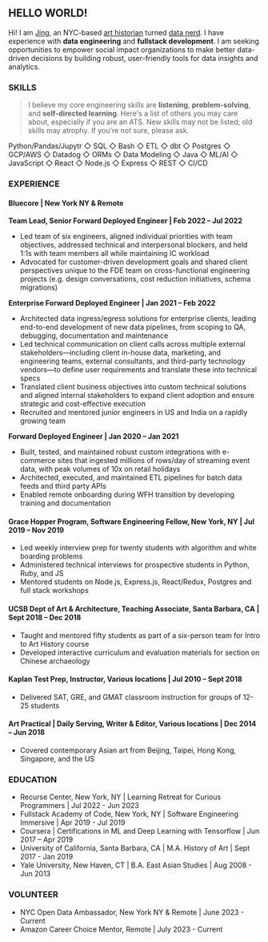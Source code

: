 ## HELLO WORLD!
Hi! I am [Jing](https://www.linkedin.com/in/jingcao1/), an NYC-based [art historian](https://archive-it.org/home/ArtPractical) turned [data nerd](https://opendata.cityofnewyork.us/how-to/#apidocumentation). I have experience with **data engineering** and **fullstack development**. I am seeking opportunities to empower social impact organizations to make better data-driven decisions by building robust, user-friendly tools for data insights and analytics. 

### SKILLS
> I believe my core engineering skills are **listening**, **problem-solving**, and **self-directed learning**. Here's a list of others you may care about, especially if you are an ATS. New skills may not be listed; old skills may atrophy. If you're not sure, please ask. <br>
  
Python/Pandas/Jupytr ◇ SQL ◇ Bash ◇ ETL ◇ dbt ◇ Postgres ◇ GCP/AWS ◇ Datadog ◇ ORMs ◇ Data Modeling ◇ Java ◇ ML/AI ◇ JavaScript ◇ React ◇ Node.js ◇ Express ◇ REST ◇ CI/CD

### EXPERIENCE
#### Bluecore | New York NY & Remote 	
**Team Lead, Senior Forward Deployed Engineer | Feb 2022 – Jul 2022**
* Led team of six engineers, aligned individual priorities with team objectives, addressed technical and interpersonal blockers, and held 1:1s with team members all while maintaining IC workload 
* Advocated for customer-driven development goals and shared client perspectives unique to the FDE team on cross-functional engineering projects (e.g. design conversations, cost reduction initiatives, schema migrations) 

**Enterprise Forward Deployed Engineer | Jan 2021 – Feb 2022**
* Architected data ingress/egress solutions for enterprise clients, leading end-to-end development of new data pipelines, from scoping to QA, debugging, documentation and maintenance 
* Led technical communication on client calls across multiple external stakeholders—including client in-house data, marketing, and engineering teams, external consultants, and third-party technology vendors—to define user requirements and translate these into technical specs 
* Translated client business objectives into custom technical solutions and aligned internal stakeholders to expand client adoption and ensure strategic and cost-effective execution 
* Recruited and mentored junior engineers in US and India on a rapidly growing team

**Forward Deployed Engineer | Jan 2020 – Jan 2021** 
* Built, tested, and maintained robust custom integrations with e-commerce sites that ingested millions of rows/day of streaming event data, with peak volumes of 10x on retail holidays
* Architected, executed, and maintained ETL pipelines for batch data feeds and third party APIs 
* Enabled remote onboarding during WFH transition by developing training and documentation

#### Grace Hopper Program, Software Engineering Fellow, New York, NY	| Jul 2019 – Nov 2019
*	Led weekly interview prep for twenty students with algorithm and white boarding problems
*	Administered technical interviews for prospective students in Python, Ruby, and JS
*	Mentored students on Node.js, Express.js, React/Redux, Postgres and full stack workshops

#### UCSB Dept of Art & Architecture, Teaching Associate, Santa Barbara, CA | Sept 2018 – Dec 2018
* Taught and mentored fifty students as part of a six-person team for Intro to Art History course 
* Developed interactive curriculum and evaluation materials for section on Chinese archaeology 

#### Kaplan Test Prep, Instructor, Various locations | Jul 2010 – Sept 2018
* Delivered SAT, GRE, and GMAT classroom instruction for groups of 12-25 students 

#### Art Practical | Daily Serving, Writer & Editor, Various locations | Dec 2014 – Jun 2018
*	Covered contemporary Asian art from Beijing, Taipei, Hong Kong, Singapore, and the US

### EDUCATION
* Recurse Center, New York, NY | Learning Retreat for Curious Programmers | Jul 2022 - Jun 2023 
* Fullstack Academy of Code, New York, NY | Software Engineering Immersive | Apr 2019 - Jul 2019
* Coursera | Certifications in ML and Deep Learning with Tensorflow	 | Jun 2017 – Apr 2019
* University of California, Santa Barbara, CA | M.A. History of Art	 | Sept 2017 - Jan 2019
* Yale University, New Haven, CT | B.A. East Asian Studies | Aug 2008 - Jun 2013

### VOLUNTEER 
* NYC Open Data Ambassador, New York NY & Remote | June 2023 - Current
* Amazon Career Choice Mentor, Remote | July 2023 - Current  	 	



